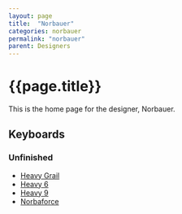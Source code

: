 ```yaml
---
layout: page
title:  "Norbauer"
categories: norbauer
permalink: "norbauer"
parent: Designers
---
```

# {{page.title}}

This is the home page for the designer, Norbauer.

## Keyboards

### Unfinished

- [Heavy Grail](/norbauer/heavy-grail)
- [Heavy 6](/norbauer/heavy-6)
- [Heavy 9](/norbauer/heavy-9)
- [Norbaforce](/norbauer/norbaforce)
